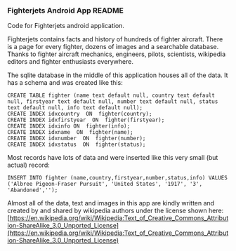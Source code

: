 ### Fighterjets Android App README

Code for Fighterjets android application.  

Fighterjets contains facts and history of hundreds of fighter aircraft.  There is a page for every fighter, dozens of images and a searchable database.  Thanks to fighter aircraft mechanics, engineers, pilots, scientists, wikipedia editors and fighter enthusiasts everywhere.

The sqlite database in the middle of this application houses all of the data.  It has a schema and was created like this:
```{sql}
CREATE TABLE fighter (name text default null, country text default null, firstyear text default null, number text default null, status text default null, info text default null);
CREATE INDEX idxcountry  ON  fighter(country);
CREATE INDEX idxfirstyear  ON  fighter(firstyear);
CREATE INDEX idxinfo ON  fighter(info);
CREATE INDEX idxname  ON  fighter(name);
CREATE INDEX idxnumber  ON  fighter(number);
CREATE INDEX idxstatus  ON  fighter(status);
```
Most records have lots of data and were inserted like this very small (but actual) record:
```{sql}
INSERT INTO fighter (name,country,firstyear,number,status,info) VALUES ('Albree Pigeon-Fraser Pursuit', 'United States', '1917', '3', 'Abandoned','');
```
Almost all of the data, text and images in this app are kindly written and created by and shared by wikipedia authors under the license shown here:
[https://en.wikipedia.org/wiki/Wikipedia:Text_of_Creative_Commons_Attribution-ShareAlike_3.0_Unported_License](https://en.wikipedia.org/wiki/Wikipedia:Text_of_Creative_Commons_Attribution-ShareAlike_3.0_Unported_License)
